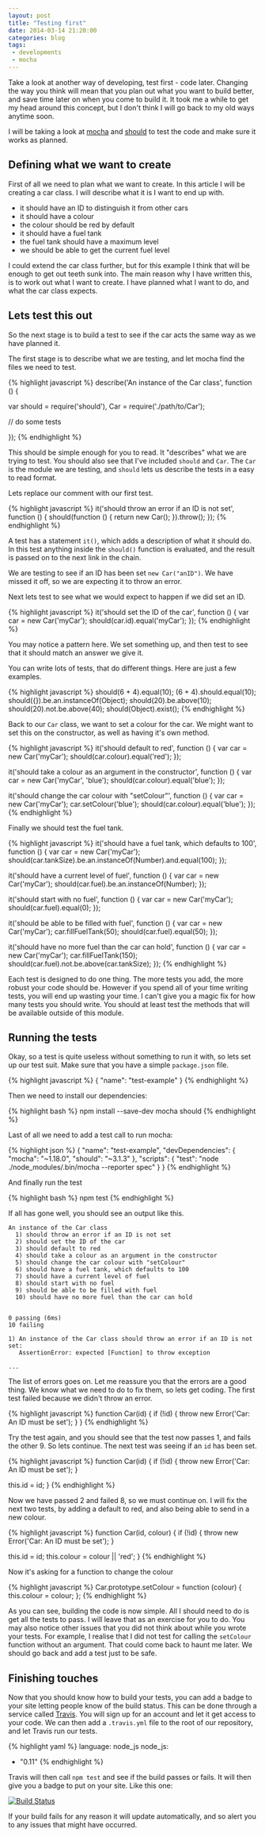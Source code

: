 ```yaml
---
layout: post
title: "Testing first"
date: 2014-03-14 21:20:00
categories: blog
tags:
 - developments
 - mocha
---
```


Take a look at another way of developing, test first - code later. Changing the way you think will mean that you plan out what you want to build better, and save time later on when you come to build it. It took me a while to get my head around this concept, but I don't think I will go back to my old ways anytime soon.

I will be taking a look at [mocha][mocha] and [should][should] to test the code and make sure it works as planned.

## Defining what we want to create

First of all we need to plan what we want to create. In this article I will be creating a car class. I will describe what it is I want to end up with.

- it should have an ID to distinguish it from other cars
- it should have a colour
- the colour should be red by default
- it should have a fuel tank
- the fuel tank should have a maximum level
- we should be able to get the current fuel level

I could extend the car class further, but for this example I think that will be enough to get out teeth sunk into.
The main reason why I have written this, is to work out what I want to create. I have planned what I want to do, and what the car class expects.

## Lets test this out

So the next stage is to build a test to see if the car acts the same way as we have planned it.

The first stage is to describe what we are testing, and let mocha find the files we need to test.

{% highlight javascript %}
describe('An instance of the Car class', function () {

  var should = require('should'),
    Car = require('./path/to/Car');

  // do some tests

});
{% endhighlight %}

This should be simple enough for you to read. It "describes" what we are trying to test. You should also see that I've included `should` and `Car`. The `Car` is the module we are testing, and `should` lets us describe the tests in a easy to read format.

Lets replace our comment with our first test.

{% highlight javascript %}
it('should throw an error if an ID is not set', function () {
  should(function () {
    return new Car();
  }).throw();
});
{% endhighlight %}

A test has a statement `it()`, which adds a description of what it should do. In this test anything inside the `should()` function is evaluated, and the result is passed on to the next link in the chain.

We are testing to see if an ID has been set `new Car("anID")`. We have missed it off, so we are expecting it to throw an error.

Next lets test to see what we would expect to happen if we did set an ID.

{% highlight javascript %}
it('should set the ID of the car', function () {
  var car = new Car('myCar');
  should(car.id).equal('myCar');
});
{% endhighlight %}

You may notice a pattern here. We set something up, and then test to see that it should match an answer we give it.

You can write lots of tests, that do different things. Here are just a few examples.

{% highlight javascript %}
should(6 + 4).equal(10);
(6 + 4).should.equal(10);
should({}).be.an.instanceOf(Object);
should(20).be.above(10);
should(20).not.be.above(40);
should(Object).exist();
{% endhighlight %}

Back to our `Car` class, we want to set a colour for the car. We might want to set this on the constructor, as well as having it's own method.

{% highlight javascript %}
it('should default to red', function () {
  var car = new Car('myCar');
  should(car.colour).equal('red');
});

it('should take a colour as an argument in the constructor', function () {
  var car = new Car('myCar', 'blue');
  should(car.colour).equal('blue');
});

it('should change the car colour with "setColour"', function () {
  var car = new Car('myCar');
  car.setColour('blue');
  should(car.colour).equal('blue');
});
{% endhighlight %}

Finally we should test the fuel tank.

{% highlight javascript %}
it('should have a fuel tank, which defaults to 100', function () {
  var car = new Car('myCar');
  should(car.tankSize).be.an.instanceOf(Number).and.equal(100);
});

it('should have a current level of fuel', function () {
  var car = new Car('myCar');
  should(car.fuel).be.an.instanceOf(Number);
});

it('should start with no fuel', function () {
  var car = new Car('myCar');
  should(car.fuel).equal(0);
});

it('should be able to be filled with fuel', function () {
  var car = new Car('myCar');
  car.fillFuelTank(50);
  should(car.fuel).equal(50);
});

it('should have no more fuel than the car can hold', function () {
  var car = new Car('myCar');
  car.fillFuelTank(150);
  should(car.fuel).not.be.above(car.tankSize);
});
{% endhighlight %}

Each test is designed to do one thing. The more tests you add, the more robust your code should be. However if you spend all of your time writing tests, you will end up wasting your time. I can't give you a magic fix for how many tests you should write. You should at least test the methods that will be available outside of this module.

## Running the tests

Okay, so a test is quite useless without something to run it with, so lets set up our test suit. Make sure that you have a simple `package.json` file.

{% highlight javascript %}
{
  "name": "test-example"
}
{% endhighlight %}

Then we need to install our dependencies:

{% highlight bash %}
npm install --save-dev mocha should
{% endhighlight %}

Last of all we need to add a test call to run mocha:

{% highlight json %}
{
  "name": "test-example",
  "devDependencies": {
    "mocha": "~1.18.0",
    "should": "~3.1.3"
  },
  "scripts": {
    "test": "node ./node_modules/.bin/mocha --reporter spec"
  }
}
{% endhighlight %}

And finally run the test

{% highlight bash %}
npm test
{% endhighlight %}

If all has gone well, you should see an output like this.

    An instance of the Car class
      1) should throw an error if an ID is not set
      2) should set the ID of the car
      3) should default to red
      4) should take a colour as an argument in the constructor
      5) should change the car colour with "setColour"
      6) should have a fuel tank, which defaults to 100
      7) should have a current level of fuel
      8) should start with no fuel
      9) should be able to be filled with fuel
      10) should have no more fuel than the car can hold


    0 passing (6ms)
    10 failing

    1) An instance of the Car class should throw an error if an ID is not set:
       AssertionError: expected [Function] to throw exception

    ...

The list of errors goes on. Let me reassure you that the errors are a good thing. We know what we need to do to fix them, so lets get coding. The first test failed because we didn't throw an error.

{% highlight javascript %}
function Car(id) {
  if (!id) {
    throw new Error('Car: An ID must be set');
  }
}
{% endhighlight %}

Try the test again, and you should see that the test now passes 1, and fails the other 9. So lets continue. The next test was seeing if an `id` has been set.

{% highlight javascript %}
function Car(id) {
  if (!id) {
    throw new Error('Car: An ID must be set');
  }

  this.id = id;
}
{% endhighlight %}

Now we have passed 2 and failed 8, so we must continue on. I will fix the next two tests, by adding a default to red, and also being able to send in a new colour.

{% highlight javascript %}
function Car(id, colour) {
  if (!id) {
    throw new Error('Car: An ID must be set');
  }

  this.id = id;
  this.colour = colour || 'red';
}
{% endhighlight %}

Now it's asking for a function to change the colour

{% highlight javascript %}
Car.prototype.setColour = function (colour) {
  this.colour = colour;
};
{% endhighlight %}

As you can see, building the code is now simple. All I should need to do is get all the tests to pass. I will leave that as an exercise for you to do. You may also notice other issues that you did not think about while you wrote your tests. For example, I realise that I did not test for calling the `setColour` function without an argument. That could come back to haunt me later. We should go back and add a test just to be safe.

## Finishing touches

Now that you should know how to build your tests, you can add a badge to your site letting people know of the build status. This can be done through a service called [Travis][travis]. You will sign up for an account and let it get access to your code. We can then add a `.travis.yml` file to the root of our repository, and let Travis run our tests.

{% highlight yaml %}
language: node_js
node_js:
  - "0.11"
{% endhighlight %}

Travis will then call `npm test` and see if the build passes or fails. It will then give you a badge to put on your site. Like this one:

[![Build Status](https://travis-ci.org/Eruant/ludum-dare-29-warm-up.png?branch=master)](https://travis-ci.org/Eruant/ludum-dare-29-warm-up)

If your build fails for any reason it will update automatically, and so alert you to any issues that might have occurred.

[mocha]:  http://visionmedia.github.io/mocha/
[should]: https://github.com/visionmedia/should.js/
[travis]: https://travis-ci.org
